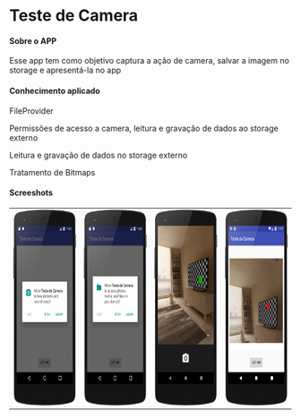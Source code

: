 <!DOCTYPE html>
<html>
<head>
<h1>Teste de Camera</h1>
</head>
<body>

<h4>Sobre o APP</h4>
<p>Esse app tem como objetivo captura a ação de camera, salvar a imagem no storage e apresentá-la no app</p>
<h4>Conhecimento aplicado</h4>
<p>FileProvider</p>
<p>Permissões de acesso a camera, leitura e gravação de dados ao storage externo</p>
<p>Leitura e gravação de dados no storage externo</p>
<p>Tratamento de Bitmaps</p>

<h4>Screeshots</h4>

<table style="width:100%">
  <tr>
    <td><img src="https://github.com/reginaldobarreto/CameraIntent/blob/master/device-2018-08-15-114141.png" width="200" height="350"></td>
    <td><img src="https://github.com/reginaldobarreto/CameraIntent/blob/master/device-2018-08-15-114244.png" width="200" height="350"></td> 
    <td><img src="https://github.com/reginaldobarreto/CameraIntent/blob/master/device-2018-08-15-114946.png" width="200" height="350"></td>
    <td><img src="https://github.com/reginaldobarreto/CameraIntent/blob/master/device-2018-08-15-115727.png" width="200" height="350"></td>
  </tr>
</table>

</body>
</html>
